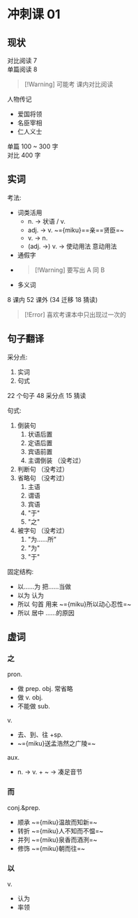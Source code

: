 # 冲刺课 01

## 现状

对比阅读 7  
单篇阅读 8

> [!Warning] 可能考 课内对比阅读

人物传记  
+ 爱国将领
+ 名臣宰相
+ 仁人义士

单篇 100 ~ 300 字  
对比 400 字

## 实词
考法:  
+ 词类活用
	+ n. -> 状语 / v.
	+ adj. -> v. ~={miku}==亲==贤臣=~
	+ v. -> n.
	+ (adj. ->) v. -> 使动用法 意动用法
+ 通假字
+ >[!Warning] 要写出 A 同 B
+ 多义词

8 课内 52 课外 (34 迁移 18 猜读)

>[!Error] 喜欢考课本中只出现过一次的
>

## 句子翻译

采分点:  
1. 实词
2. 句式

22 个句子 48 采分点 15 猜读

句式:  
1. 倒装句
	1. 状语后置
	2. 定语后置
	3. 宾语前置
	4. 主谓倒装 （没考过）
2. 判断句 （没考过）
3. 省略句 （没考过）
	1. 主语
	2. 谓语
	3. 宾语
	4. "于"
	5. "之"
4. 被字句 （没考过）
	1. "为……所"
	2. "为"
	3. "于"

固定结构:  
+ 以……为 把……当做
+ 以为 认为
+ 所以 句首 用来 ~={miku}所以动心忍性=~
+ 所以 居中 ……的原因

## 虚词

### 之
pron.  
+ 做 prep. obj. 常省略
+ 做 v. obj.
+ 不能做 sub.

v.  
+ 去、到、往 +sp.
+ ~={miku}送孟浩然之广陵=~

aux.  
+ n. -> v. + ~ -> 凑足音节

### 而
conj.&prep.  
+ 顺承 ~={miku}温故而知新=~
+ 转折 ~={miku}人不知而不愠=~
+ 并列 ~={miku}泉香而酒洌=~
+ 修饰 ~={miku}朝而往=~

### 以
v.  
+ 认为
+ 率领 